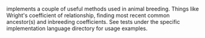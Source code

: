 implements a couple of useful methods used in animal breeding. 
Things like Wright's coefficient of relationship, finding most recent common ancestor(s) and inbreeding coefficients. 
See tests under the specific implementation language directory for usage examples.
